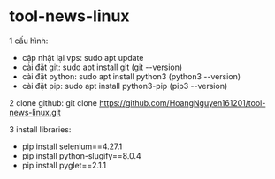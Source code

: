 # tool-news-linux

1 cấu hình:
- cập nhật lại vps: sudo apt update
- cài đặt git: sudo apt install git (git --version)
- cài đặt python: sudo apt install python3 (python3 --version)
- cài đặt pip: sudo apt install python3-pip (pip3 --version)

2 clone github: git clone https://github.com/HoangNguyen161201/tool-news-linux.git

3 install libraries:
- pip install selenium==4.27.1
- pip install python-slugify==8.0.4
- pip install pyglet==2.1.1